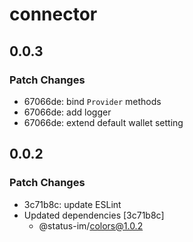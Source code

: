 # connector

## 0.0.3

### Patch Changes

- 67066de: bind `Provider` methods
- 67066de: add logger
- 67066de: extend default wallet setting

## 0.0.2

### Patch Changes

- 3c71b8c: update ESLint
- Updated dependencies [3c71b8c]
  - @status-im/colors@1.0.2
